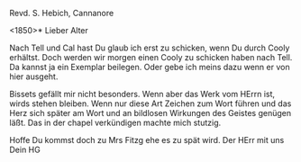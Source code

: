 Revd. S. Hebich, Cannanore

 <1850>*
Lieber Alter

Nach Tell und Cal hast Du glaub ich erst zu schicken, wenn Du durch Cooly erhältst. Doch werden wir morgen einen Cooly zu schicken haben nach Tell. Da kannst ja ein Exemplar beilegen. Oder gebe ich meins dazu wenn er von hier ausgeht.

Bissets gefällt mir nicht besonders. Wenn aber das Werk vom HErrn ist, wirds stehen bleiben. Wenn nur diese Art Zeichen zum Wort führen und das Herz sich später am Wort und an bildlosen Wirkungen des Geistes genügen läßt. Das in der chapel verkündigen machte mich stutzig.

Hoffe Du kommst doch zu Mrs Fitzg ehe es zu spät wird. Der HErr mit uns  Dein HG

